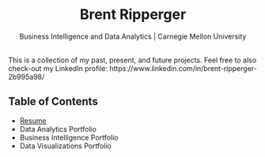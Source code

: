 <h1 align="center">Brent Ripperger</h1>
<p align="center">Business Intelligence and Data Analytics | Carnegie Mellon University</p>
<br>
This is a collection of my past, present, and future projects. Feel free to also check-out my LinkedIn profile: https://www.linkedin.com/in/brent-ripperger-2b995a98/ <https://www.linkedin.com/in/brent-ripperger-2b995a98/>

## Table of Contents
- [Resume](bmripper.github.io/General_Resume_2022_09.pdf)
- Data Analytics Portfolio
- Business Intelligence Portfolio
- Data Visualizations Portfolio
